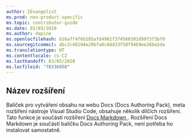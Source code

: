 ```yaml
---
author: IEvangelist
ms.prod: non-product-specific
ms.topic: contributor-guide
ms.date: 03/03/2020
ms.author: dapine
ms.openlocfilehash: b16a7f4f6b185afd4982f374560381d9973f3bf0
ms.sourcegitcommit: dbc2c48194e29bfa0c88d33f50f94b9ee26be2da
ms.translationtype: HT
ms.contentlocale: cs-CZ
ms.lasthandoff: 03/05/2020
ms.locfileid: "78336950"
---
```

## <a name="extension-name"></a>Název rozšíření

Balíček pro vytváření obsahu na webu Docs (Docs Authoring Pack), meta rozšíření nástroje Visual Studio Code, obsahuje několik dílčích rozšíření. Tato funkce je součástí rozšíření <a href="https://marketplace.visualstudio.com/items?itemName=docsmsft.docs-markdown" target="_blank">Docs Markdown <span class="docon docon-navigate-external x-hidden-focus"></span></a>. Rozšíření Docs Markdown je součástí balíčku Docs Authoring Pack, není potřeba ho instalovat samostatně.
